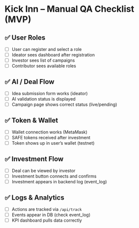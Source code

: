 # Kick Inn – Manual QA Checklist (MVP)

## ✅ User Roles
- [ ] User can register and select a role
- [ ] Ideator sees dashboard after registration
- [ ] Investor sees list of campaigns
- [ ] Contributor sees available roles

## ✅ AI / Deal Flow
- [ ] Idea submission form works (ideator)
- [ ] AI validation status is displayed
- [ ] Campaign page shows correct status (live/pending)

## ✅ Token & Wallet
- [ ] Wallet connection works (MetaMask)
- [ ] SAFE tokens received after investment
- [ ] Token shows up in user’s wallet (testnet)

## ✅ Investment Flow
- [ ] Deal can be viewed by investor
- [ ] Investment button connects and confirms
- [ ] Investment appears in backend log (event_log)

## ✅ Logs & Analytics
- [ ] Actions are tracked via `/api/track`
- [ ] Events appear in DB (check event_log)
- [ ] KPI dashboard pulls data correctly
